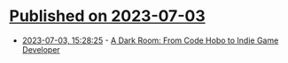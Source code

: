 # [Published on 2023-07-03](index.md)

* [2023-07-03, 15:28:25](https://lobste.rs/s/h8x9ek/dark_room_from_code_hobo_indie_game) - [A Dark Room: From Code Hobo to Indie Game Developer](https://corecursive.com/a-dark-room-with-amir-rajan/)
